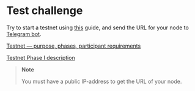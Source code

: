 # Test challenge

Try to start a testnet using [this](../02-testnet-start.md#starting-the-testnet) guide, and send the URL for your node to [Telegram bot](https://t.me/thepowerio_bot).


[Testnet — purpose, phases, participant requirements](https://thepower.io/blog/tpost/pn2uuzx5k1-deinfra-testnet-purpose-phases-participa)

[Testnet Phase I description](https://thepower.io/blog/tpost/41hmuh8c21-deinfra-testnet-phase-i-launch)


> **Note**
> 
> You must have a public IP-address to get the URL of your node.
